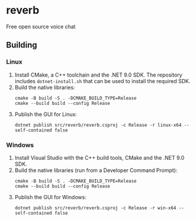# reverb
Free open source voice chat

## Building

### Linux

1. Install CMake, a C++ toolchain and the .NET 9.0 SDK. The repository includes `dotnet-install.sh` that can be used to install the required SDK.
2. Build the native libraries:
   ```
   cmake -B build -S . -DCMAKE_BUILD_TYPE=Release
   cmake --build build --config Release
   ```
3. Publish the GUI for Linux:
   ```
   dotnet publish src/reverb/reverb.csproj -c Release -r linux-x64 --self-contained false
   ```

### Windows

1. Install Visual Studio with the C++ build tools, CMake and the .NET 9.0 SDK.
2. Build the native libraries (run from a Developer Command Prompt):
   ```
   cmake -B build -S . -DCMAKE_BUILD_TYPE=Release
   cmake --build build --config Release
   ```
3. Publish the GUI for Windows:
   ```
   dotnet publish src/reverb/reverb.csproj -c Release -r win-x64 --self-contained false
   ```
